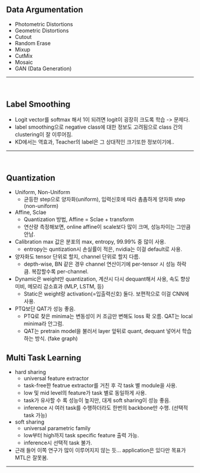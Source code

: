 ## Data Argumentation  
* Photometric Distortions  
* Geometric Distortions  
* Cutout  
* Random Erase
* Mixup
* CutMix
* Mosaic
* GAN (Data Generation)

-------------------------------------------------------
<br/>

## Label Smoothing  
* Logit vector를 softmax 해서 1이 되려면 logit이 굉장히 크도록 학습 -> 문제다.
* label smoothing으로 negative class에 대한 정보도 고려됨으로 class 간의 clustering이 잘 이루어짐.  
* KD에서는 역효과, Teacher의 label은 그 상대적인 크기또한 정보이기에..  

-------------------------------------------------------
<br/>

##  Quantization
* Uniform, Non-Uniform
  * 균등한 step으로 양자화(uniform), 입력신호에 따라 촘촘하게 양자화 step (non-uniform)
* Affine, Sclae
  * Quantization 방법, Affine = Sclae + transform
  * 연산량 측정해보면, online affine이 scale보다 많이 크며, 성능차이는 그만큼 안남.
* Calibration max 값은 분포의 max, entropy, 99.99% 중 많이 사용.
  * entropy는 quntization시 손실률이 적은, nvidia는 이걸 default로 사용.
* 양자화도 tensor 단위로 할지, channel 단위로 할지 다름.
  * depth-wise, BN 같은 경우 channel 연산이기에 per-tensor 시 성능 하락 큼. 복잡할수록 per-channel.
* Dynamic은 weight만 quantization, 계산시 다시 dequant해서 사용, 속도 향상 미비, 메모리 감소효과 (MLP, LSTM, 등)
  * Static은 weight랑 activation(=입출력신호) 둘다. 보편적으로 이걸 CNN에 사용.
* PTQ보단 QAT가 성능 좋음.
  * PTQ로 찾은 minima는 변동성이 커 조금만 변해도 loss 확 오름. QAT는 local minima라 안그럼.
  * QAT는 pretrain model을 불러서 layer 앞뒤로 quant, dequant 넣어서 학습하는 방식. (fake graph)

 

##  Multi Task Learning
* hard sharing
  * universal feature extractor
  * task-free한 featrue extractor를 거친 후 각 task 별 module을 사용.
  * low 및 mid level의 feature가 task 별로 동일하게 사용.
  * task가 유사할 수 록 성능이 높지만, 대게 soft sharing이 성능 좋음.
  * inference 시 여러 task를 수행하더라도 한번의 backbone만 수행. (선택적 task 가능)
* soft sharing
  * universal parametric family
  * low부터 high까지 task specific feature 출력 가능.
  * inference시 선택적 task 불가.
* 근래 들어 이쪽 연구가 많이 이루어지지 않는 듯... application은 있다만 목표가 MTL은 잘못봄.

-------------------------------------------------------
<br/>
